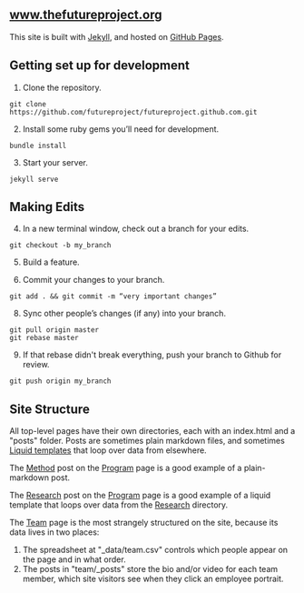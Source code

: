 www.thefutureproject.org
------------------------

This site is built with [Jekyll](http://jekyllrb.com/), and hosted on [GitHub Pages](https://help.github.com/articles/using-jekyll-with-pages/).

## Getting set up for development

1. Clone the repository.
  ```
  git clone https://github.com/futureproject/futureproject.github.com.git
  ```

2. Install some ruby gems you’ll need for development.
  ```
  bundle install
  ```

3. Start your server.
  ```
  jekyll serve
  ```

## Making Edits

4. In a new terminal window, check out a branch for your edits.
  ```
  git checkout -b my_branch
  ```

5. Build a feature.

6. Commit your changes to your branch.
  ```
  git add . && git commit -m “very important changes”
  ```

8. Sync other people’s changes (if any) into your branch.
  ```
  git pull origin master
  git rebase master
  ```

9. If that rebase didn't break everything, push your branch to Github for review.
  ```
  git push origin my_branch
  ```


## Site Structure

All top-level pages have their own directories, each with an index.html and a "posts" folder. Posts are sometimes plain markdown files, and sometimes [Liquid templates](http://jekyllrb.com/docs/templates/) that loop over data from elsewhere.

The [Method](http://www.thefutureproject.org/program/#the-method) post on the [Program](http://www.thefutureproject.org/program/) page is a good example of a plain-markdown post.

The [Research](http://www.thefutureproject.org/program/#research) post on the [Program](http://www.thefutureproject.org/program/) page is a good example of a liquid template that loops over data from the [Research](https://github.com/futureproject/futureproject.github.com/tree/master/research/_posts) directory.

The [Team](http://www.thefutureproject.org/team) page is the most strangely structured on the site, because its data lives in two places:

1. The spreadsheet at "_data/team.csv" controls which people appear on the page and in what order.
2. The posts in "team/_posts" store the bio and/or video for each team member, which site visitors see when they click an employee portrait.

